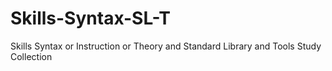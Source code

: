 # Skills-Syntax-SL-T
Skills Syntax or Instruction or Theory and Standard Library and Tools Study Collection

